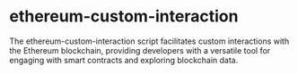 # ethereum-custom-interaction
The ethereum-custom-interaction script facilitates custom interactions with the Ethereum blockchain, providing developers with a versatile tool for engaging with smart contracts and exploring blockchain data.
